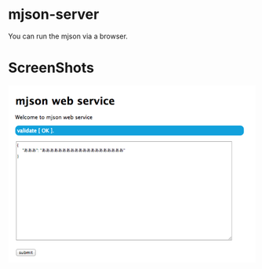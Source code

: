 mjson-server
============

You can run the mjson via a browser.

# ScreenShots

![top page](screenshots/top.png)

